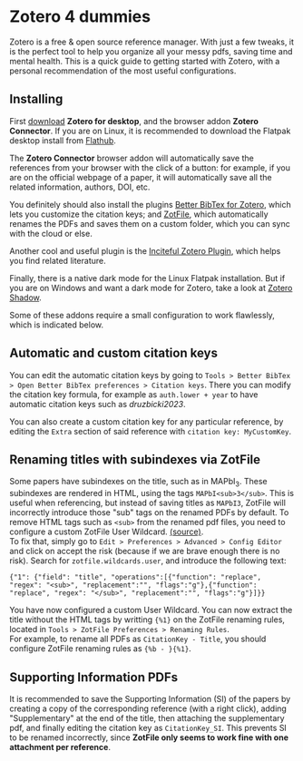 # Zotero 4 dummies  

Zotero is a free & open source reference manager. With just a few tweaks, it is the perfect tool to help you organize all your messy pdfs, saving time and mental health. This is a quick guide to getting started with Zotero, with a personal recommendation of the most useful configurations.  

## Installing  

First [download](https://www.zotero.org/download/) __Zotero for desktop__, and the browser addon __Zotero Connector__. If you are on Linux, it is recommended to download the Flatpak desktop install from [Flathub](https://flathub.org/apps/org.zotero.Zotero).  

The __Zotero Connector__ browser addon will automatically save the references from your browser with the click of a button: for example, if you are on the official webpage of a paper, it will automatically save all the related information, authors, DOI, etc.  

You definitely should also install the plugins [Better BibTex for Zotero](https://retorque.re/zotero-better-bibtex/installation/index.html), which lets you customize the citation keys; and [ZotFile](http://zotfile.com/#how-to-install--set-up-zotfile), which automatically renames the PDFs and saves them on a custom folder, which you can sync with the cloud or else.  

Another cool and useful plugin is the [Inciteful Zotero Plugin](https://github.com/inciteful-xyz/inciteful-zotero-plugin), which helps you find related literature.  

Finally, there is a native dark mode for the Linux Flatpak installation. But if you are on Windows and want a dark mode for Zotero, take a look at [Zotero Shadow](https://github.com/pablogila/ZoteroShadow).  

Some of these addons require a small configuration to work flawlessly, which is indicated below.  

## Automatic and custom citation keys  

You can edit the automatic citation keys by going to `Tools > Better BibTex > Open Better BibTex preferences > Citation keys`. There you can modify the citation key formula, for example as `auth.lower + year` to have automatic citation keys such as _druzbicki2023_.  

You can also create a custom citation key for any particular reference, by editing the `Extra` section of said reference with `citation key: MyCustomKey`.  

## Renaming titles with subindexes via ZotFile  

Some papers have subindexes on the title, such as in MAPbI$_3$. These subindexes are rendered in HTML, using the tags `MAPbI<sub>3</sub>`. This is useful when referencing, but instead of saving titles as `MAPbI3`, ZotFile will incorrectly introduce those "sub" tags on the renamed PDFs by default. To remove HTML tags such as `<sub>` from the renamed pdf files, you need to configure a custom ZotFile User Wildcard. [(source)](https://github.com/jlegewie/zotfile/issues/455).  
To fix that, simply go to `Edit > Preferences > Advanced > Config Editor` and click on accept the risk (because if we are brave enough there is no risk). Search for `zotfile.wildcards.user`, and introduce the following text:  
```
{"1": {"field": "title", "operations":[{"function": "replace", "regex": "<sub>", "replacement":"", "flags":"g"},{"function": "replace", "regex": "</sub>", "replacement":"", "flags":"g"}]}}
```  
You have now configured a custom User Wildcard. You can now extract the title without the HTML tags by writting `{%1}` on the ZotFile renaming rules, located in `Tools > ZotFile Preferences > Renaming Rules`.  
For example, to rename all PDFs as `CitationKey - Title`, you should configure ZotFile renaming rules as `{%b - }{%1}`.  

## Supporting Information PDFs  

It is recommended to save the Supporting Information (SI) of the papers by creating a copy of the corresponding reference (with a right click), adding "Supplementary" at the end of the title, then attaching the supplementary pdf, and finally editing the citation key as `CitationKey_SI`. This prevents SI to be renamed incorrectly, since __ZotFile only seems to work fine with one attachment per reference__.  

